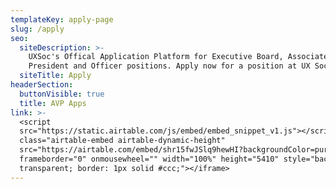 ```yaml
---
templateKey: apply-page
slug: /apply
seo:
  siteDescription: >-
    UXSoc's Offical Application Platform for Executive Board, Associate Vice
    President and Officer positions. Apply now for a position at UX Society!
  siteTitle: Apply
headerSection:
  buttonVisible: true
  title: AVP Apps
link: >-
  <script
  src="https://static.airtable.com/js/embed/embed_snippet_v1.js"></script><iframe
  class="airtable-embed airtable-dynamic-height"
  src="https://airtable.com/embed/shr15fwJSlq9hewHI?backgroundColor=purple"
  frameborder="0" onmousewheel="" width="100%" height="5410" style="background:
  transparent; border: 1px solid #ccc;"></iframe>
---
```


